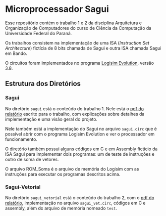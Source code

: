 # Microprocessador Sagui
Esse repositório contém o trabalho 1 e 2 da disciplina Arquitetura e Organização de Computadores do curso de Ciência da Computação da Universidade Federal do Paraná.

Os trabalhos consistem na implementação de uma ISA (*Instruction Set Architecture*) fictícia de 8 bits chamada de Sagui e outra ISA chamada Sagui em Bando. 

O circuitos foram implementados no programa [Logisim Evolution](https://github.com/logisim-evolution/logisim-evolution), versão 3.8.

## Estrutura dos Diretórios

### Sagui
No diretório `sagui` está o conteúdo do trabalho 1. Nele está o [pdf do relatório](https://github.com/Andre-Grassi/Sagui/blob/main/Relat%C3%B3rio_Sagui.pdf) escrito para o trabalho, com explicações sobre detalhes da implementação e uma visão geral do projeto.

Nele também está a implementação do Sagui no arquivo `sagui.circ` que é possível abrir com o programa Logisim Evolution e ver o processador em funcionamento.

O diretório também possui alguns códigos em C e em Assembly fictício da ISA Sagui para implementar dois programas: um de teste de instruções e outro de soma de vetores.

O arquivo ROM_Soma é o arquivo de memória do Logisim com as instruções para executar os programas descritos acima.

### Sagui-Vetorial
No diretório `sagui_vetorial` está o conteúdo do trabalho 2, com o [pdf do relatório](https://github.com/Andre-Grassi/Sagui/blob/main/sagui-vetorial/Relat%C3%B3rio_Sagui_em_Bando.pdf), implementação no arquivo `sagui_vet.circ`, códigos em C e assembly, além do arquivo de memória nomeado `test`.

